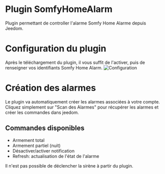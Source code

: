 # Plugin SomfyHomeAlarm

Plugin permettant de controller l'alarme Somfy Home Alarme depuis Jeedom.

# Configuration du plugin
Après le téléchargement du plugin, il vous suffit de l'activer, puis de renseigner vos identifiants Somfy Home Alarm.
![Configuration](https://erobert-c.github.io/docs-somfyHomeAlarm/images/configuration.png)

# Création des alarmes
Le plugin va automatiquement créer les alarmes associées à votre compte. Cliquez simplement sur "Scan des Alarmes" pour récupérer les alarmes et créer les commandes dans jeedom.

## Commandes disponibles
- Armement total
- Armement partiel (nuit)
- Désactiver/activer notification
- Refresh: actualisation de l'état de l'alarme

Il n'est pas possible de déclencher la sirène à partir du plugin.
